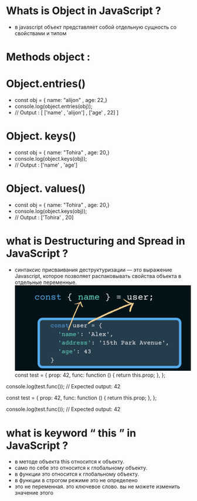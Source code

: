 # Whats is Object in JavaScript ?
- в javascript объект представляет собой отдельную сущность со свойствами и типом
# Methods object :
# Object.entries()
- const obj = { name: "alijon" , age: 22,}
- console.log(object.entries(obj));
- // Output : [ ['name' , 'alijon'] , ['age' , 22] ]
# Object. keys()
- const obj = { name: "Tohira" , age: 20,}
- console.log(object.keys(obj));
- // Output : ['name' , 'age']
# Object. values()
- const obj = { name: "Tohira" , age: 20,}
- console.log(object.keys(obj));
- // Output : ['Tohira' , 20]
# what is Destructuring and Spread in JavaScript ?
- синтаксис присваивания деструктуризации — это выражение Javascript, которое позволяет распаковывать свойства объекта в отдельные переменные.
![Alt text](image.png)
const test = {
  prop: 42,
  func: function () {
    return this.prop;
  },
};

console.log(test.func());
// Expected output: 42

const test = {
  prop: 42,
  func: function () {
    return this.prop;
  },
};

console.log(test.func());
// Expected output: 42
# what is keyword “ this ” in JavaScript ?
- в методе объекта this относится к объекту.
- само по себе это относится к глобальному объекту.
- в функции это относится к глобальному объекту.
- в функции в строгом режиме это не определено
- это не переменная. это ключевое слово. вы не можете изменить значение этого
